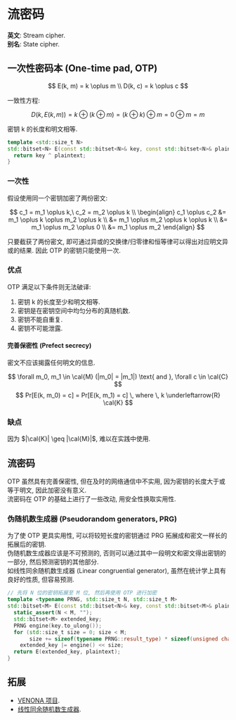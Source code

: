 # 流密码

**英文**: Stream cipher.  
**别名**: State cipher.

## 一次性密码本 (One-time pad, OTP)

$$
E(k, m) = k \oplus m \\
D(k, c) = k \oplus c
$$

一致性方程:  

$$ D(k, E(k, m)) = k \oplus (k \oplus m) = (k \oplus k) \oplus m = 0 \oplus m = m $$

密钥 k 的长度和明文相等.  

```cpp
template <std::size_t N>
std::bitset<N> E(const std::bitset<N>& key, const std::bitset<N>& plaintext) {
  return key ^ plaintext;
}
```

### 一次性  

假设使用同一个密钥加密了两份密文:  

$$
c_1 = m_1 \oplus k,\ c_2 = m_2 \oplus k \\
\begin{align}
c_1 \oplus c_2 &= m_1 \oplus k \oplus m_2 \oplus k \\
&= m_1 \oplus m_2 \oplus k \oplus k \\
&= m_1 \oplus m_2 \oplus 0 \\
&= m_1 \oplus m_2
\end{align}
$$

只要截获了两份密文, 即可通过异或的交换律/归零律和恒等律可以得出对应明文异或的结果. 因此 OTP 的密钥只能使用一次.  

### 优点

OTP 满足以下条件则无法破译:  

1. 密钥 k 的长度至少和明文相等.
2. 密钥是在密钥空间中均匀分布的真随机数.
3. 密钥不能自重复.
4. 密钥不可能泄露.

#### 完善保密性 (Prefect secrecy)

密文不应该揭露任何明文的信息.  

$$ \forall m_0, m_1 \in \cal{M} (|m_0| = |m_1|) \text{ and }, \forall c \in \cal{C} $$
$$ Pr[E(k, m_0) = c] = Pr[E(k, m_1) = c] \, where \, k \underleftarrow{R} \cal{K} $$

### 缺点

因为 $|\cal{K}| \geq |\cal{M}|$, 难以在实践中使用.  

## 流密码

OTP 虽然具有完善保密性, 但在及时的网络通信中不实用, 因为密钥的长度大于或等于明文, 因此加密没有意义.  
流密码在 OTP 的基础上进行了一些改动, 用安全性换取实用性.  

### 伪随机数生成器 (Pseudorandom generators, PRG)

为了使 OTP 更具实用性, 可以将较短长度的密钥通过 PRG 拓展成和密文一样长的拓展后的密钥.  
伪随机数生成器应该是不可预测的, 否则可以通过其中一段明文和密文得出密钥的一部分, 然后预测密钥的其他部分.  
如线性同余随机数生成器 (Linear congruential generator), 虽然在统计学上具有良好的性质, 但容易预测.  

```cpp
// 先将 N 位的密钥拓展至 M 位, 然后再使用 OTP 进行加密
template <typename PRNG, std::size_t N, std::size_t M>
std::bitset<M> E(const std::bitset<N>& key, const std::bitset<M>& plaintext) {
  static_assert(N < M, "");
  std::bitset<M> extended_key;
  PRNG engine(key.to_ulong());
  for (std::size_t size = 0; size < M;
       size += sizeof(typename PRNG::result_type) * sizeof(unsigned char))
    extended_key |= engine() << size;
  return E(extended_key, plaintext);
}
```

## 拓展

- [VENONA 项目](https://en.wikipedia.org/wiki/Venona_project).
- [线性同余随机数生成器](https://en.wikipedia.org/wiki/Linear_congruential_generator).
